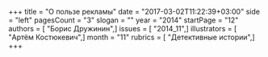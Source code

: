 +++
title = "О пользе рекламы"
date = "2017-03-02T11:22:39+03:00"
side = "left"
pagesCount = "3"
slogan = ""
year = "2014"
startPage = "12"
authors = [ "Борис Дружинин",]
issues = [ "2014_11",]
illustrators = [ "Артём Костюкевич",]
month = "11"
rubrics = [ "Детективные истории",]
+++
